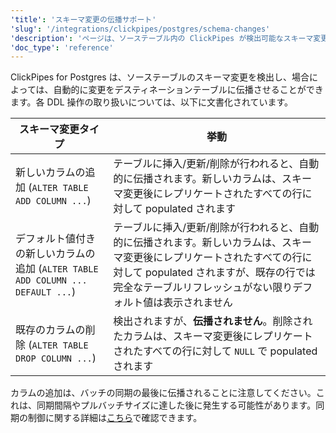 ```yaml
---
'title': 'スキーマ変更の伝播サポート'
'slug': '/integrations/clickpipes/postgres/schema-changes'
'description': 'ページは、ソーステーブル内の ClickPipes が検出可能なスキーマ変更タイプについて説明しています'
'doc_type': 'reference'
---
```


ClickPipes for Postgres は、ソーステーブルのスキーマ変更を検出し、場合によっては、自動的に変更をデスティネーションテーブルに伝播させることができます。各 DDL 操作の取り扱いについては、以下に文書化されています。

[//]: # "TODO このページをリネーム、データ型の変更、トランケート、および互換性のないスキーマ変更の処理方法についてのガイダンスで拡張します。"

| スキーマ変更タイプ                                                                   | 挙動                                  |
| ------------------------------------------------------------------------------------ | ------------------------------------- |
| 新しいカラムの追加 (`ALTER TABLE ADD COLUMN ...`)                                   | テーブルに挿入/更新/削除が行われると、自動的に伝播されます。新しいカラムは、スキーマ変更後にレプリケートされたすべての行に対して populated されます                                               |
| デフォルト値付きの新しいカラムの追加 (`ALTER TABLE ADD COLUMN ... DEFAULT ...`)  | テーブルに挿入/更新/削除が行われると、自動的に伝播されます。新しいカラムは、スキーマ変更後にレプリケートされたすべての行に対して populated されますが、既存の行では完全なテーブルリフレッシュがない限りデフォルト値は表示されません |
| 既存のカラムの削除 (`ALTER TABLE DROP COLUMN ...`)                                  | 検出されますが、**伝播されません**。削除されたカラムは、スキーマ変更後にレプリケートされたすべての行に対して `NULL` で populated されます                                                                |

カラムの追加は、バッチの同期の最後に伝播されることに注意してください。これは、同期間隔やプルバッチサイズに達した後に発生する可能性があります。同期の制御に関する詳細は[こちら](./controlling_sync.md)で確認できます。
